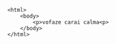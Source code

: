 <!doctypehtml>
    <html>
        <body>
            <p>vofaze carai calma<p>
        </body>
    </html>




